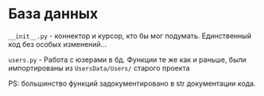 # База данных

`__init__.py` - коннектор и курсор, кто бы мог подумать. Единственный код без особых изменений...

`users.py` - Работа с юзерами в бд. Функции те же как и раньше, были импортированы из `UsersData/Users/` старого проекта

PS: большинство функций задокументировано в str документации кода.